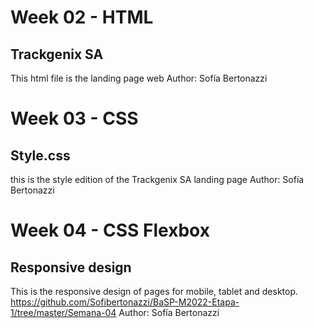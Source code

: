 # Week 02 - HTML
## Trackgenix SA
This html file is the landing page web
Author: Sofía Bertonazzi

# Week 03 - CSS
## Style.css 
this is the style edition of the Trackgenix SA landing page
Author: Sofía Bertonazzi

# Week 04 - CSS Flexbox
## Responsive design
This is the responsive design of pages for mobile, tablet and desktop.
https://github.com/Sofibertonazzi/BaSP-M2022-Etapa-1/tree/master/Semana-04
Author: Sofía Bertonazzi
